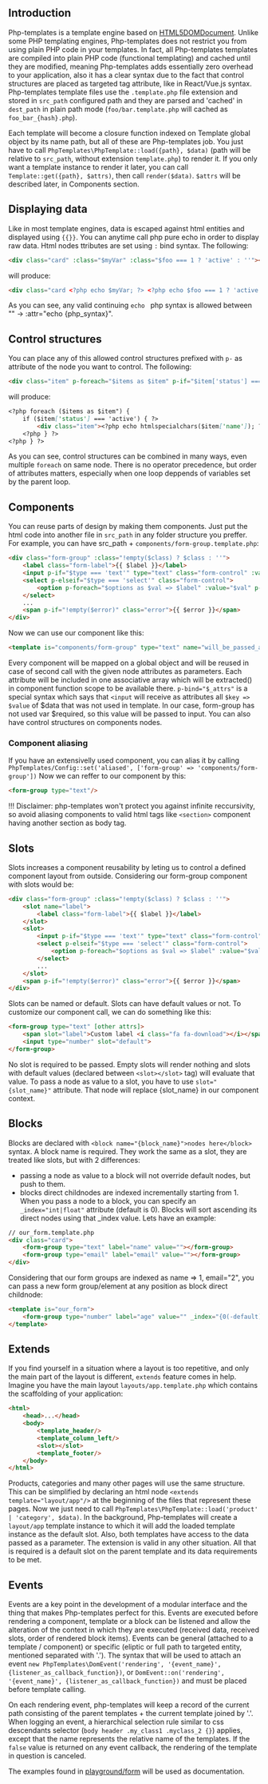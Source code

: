 ## Introduction
Php-templates is a template engine based on [HTML5DOMDocument](https://github.com/ivopetkov/html5-dom-document-php). Unlike some PHP templating engines, Php-templates does not restrict you from using plain PHP code in your templates. In fact, all Php-templates templates are compiled into plain PHP code (functional templating) and cached until they are modified, meaning Php-templates adds essentially zero overhead to your application, also it has a clear syntax due to the fact that control structures are placed as targeted tag attribute, like in React/Vue.js syntax. Php-templates template files use the `.template.php` file extension and stored in `src_path` configured path and they are parsed and 'cached' in `dest_path` in plain path mode (`foo/bar.template.php` will cached as `foo_bar_{hash}.php`). 

Each template will become a closure function indexed on Template global object by its name path, but all of these are Php-templates job. You just have to call `PhpTemplates\PhpTemplate::load({path}, $data)` (path will be relative to `src_path`, without extension `template.php`) to render it. If you only want a template instance to render it later, you can call `Template::get({path}, $attrs)`, then call `render($data)`. `$attrs` will be described later, in Components section.

## Displaying data
Like in most template engines, data is escaped against html entities and displayed using `{{}}`. You can anytime call php pure echo in order to display raw data.
Html nodes ttributes are set using `:` bind syntax.
The following:
```markdown 
<div class="card" :class="$myVar" :class="$foo === 1 ? 'active' : ''"></div>
```
will produce:
```markdown 
<div class="card <?php echo $myVar; ?> <?php echo $foo === 1 ? 'active' : ''; ?>"></div>
```

As you can see, any valid continuing `echo ` php syntax is allowed between "" -> :attr="echo {php_syntax}".

## Control structures
You can place any of this allowed control structures prefixed with `p-` as attribute of the node you want to control.
The following:
```markdown
<div class="item" p-foreach="$items as $item" p-if="$item['status'] === 'active'">{{ $item['name'] }}</div>
```
will produce:
```markdown
<?php foreach ($items as $item") {
    if ($item['status'] === 'active') { ?>
        <div class="item"><?php echo htmlspecialchars($item['name']); ?></div>
    <?php } ?>
<?php } ?>
```

As you can see, control structures can be combined in many ways, even multiple `foreach` on same node. There is no operator precedence, but order of attributes matters, especially when one loop deppends of variables set by the parent loop.

## Components
You can reuse parts of design by making them components. Just put the html code into another file in `src_path` in any folder structure you preffer. For example, you can have src_path + `components/form-group.template.php`:
```markdown
<div class="form-group" :class="!empty($class) ? $class : ''">
    <label class="form-label">{{ $label }}</label>
    <input p-if="$type === 'text'" type="text" class="form-control" :value="$value" :placeholder="$placeholder ?? $label" p-bind="$_attrs">
    <select p-elseif="$type === 'select'" class="form-control">
        <option p-foreach="$options as $val => $label" :value="$val" p-raw="$val == $value ? 'checked' : ''">{{ $label }}</option>
    </select>
    ...
    <span p-if="!empty($error)" class="error">{{ $error }}</span>
</div>
```

Now we can use our component like this:
```markdown
<template is="components/form-group" type="text" name="will_be_passed_as_string" $value="$any_valid_php = ['even_array_declaration']" required="required" />
```
Every component will be mapped on a global object and will be reused in case of second call with the given node attributes as parameters.
Each attribute will be included in one associative array which will be extracted() in component function scope to be available there.
`p-bind="$_attrs"` is a special syntax which says that `<input` will receive as attributes all `$key => $value` of $data that was not used in template. In our case, form-group has not used var $required, so this value will be passed to input.
You can also have control structures on components nodes.

### Component aliasing
If you have an extensivelly used component, you can alias it by calling `PhpTemplates/Config::set('aliased', ['form-group' => 'components/form-group'])`
Now we can reffer to our component by this:
```markdown
<form-group type="text"/>
```
!!! Disclaimer: php-templates won't protect you against infinite reccursivity, so avoid aliasing components to valid html tags like `<section>` component having another section as body tag.

## Slots
Slots increases a component reusability by leting us to control a defined component layout from outside.
Considering our form-group component with slots would be:
```markdown
<div class="form-group" :class="!empty($class) ? $class : ''">
    <slot name="label">
        <label class="form-label">{{ $label }}</label>
    </slot>
    <slot>
        <input p-if="$type === 'text'" type="text" class="form-control" :value="$value" :placeholder="$placeholder ?? $label" p-bind="$_attrs">
        <select p-elseif="$type === 'select'" class="form-control">
            <option p-foreach="$options as $val => $label" :value="$val" p-raw="$val == $value ? 'checked' : ''">{{ $label }}</option>
        </select>
        ...
    </slot>
    <span p-if="!empty($error)" class="error">{{ $error }}</span>
</div>
```
Slots can be named or default. Slots can have default values or not. To customize our component call, we can do something like this:
```markdown
<form-group type="text" [other attrs]>
    <span slot="label">Custom label <i class="fa fa-download"></i></span>
    <input type="number" slot="default">
</form-group>
```
No slot is required to be passed. Empty slots will render nothing and slots with default values (declared between `<slot></slot>` tag) will evaluate that value. To pass a node as value to a slot, you have to use `slot="{slot_name}"` attribute. That node will replace {slot_name} in our component context.

## Blocks
Blocks are declared with `<block name="{block_name}">nodes here</block>` syntax. A block name is required. They work the same as a slot, they are treated like slots, but with 2 differences:
- passing a node as value to a block will not override default nodes, but push to them.
- blocks direct childnodes are indexed incrementally starting from 1. When you pass a node to a block, you can specify an `_index="int|float"` attribute (default is 0). Blocks will sort ascending its direct nodes using that _index value.
Lets have an example:
```markdown
// our_form.template.php
<div class="card">
    <form-group type="text" label="name" value=""></form-group>
    <form-group type="email" label="email" value=""></form-group>
</div>
```
Considering that our form groups are indexed as name => 1, email="2", you can pass a new form group/element at any position as block direct childnode:
```markdown
<template is="our_form">
    <form-group type="number" label="age" value="" _index="{0(-default),1.5(-middle),3(-last)}"></form-group>
</template>
```

## Extends
If you find yourself in a situation where a layout is too repetitive, and only the main part of the layout is different, `extends` feature comes in help. Imagine you have the main layout `layouts/app.template.php` which contains the scaffolding of your application:
```markdown
<html>
    <head>...</head>
    <body>
        <template_header/>
        <template_column_left/>
        <slot></slot>
        <template_footer/>
    </body>
</html>
```
Products, categories and many other pages will use the same structure. This can be simplified by declaring an html node `<extends template="layout/app"/>` at the beginning of the files that represent these pages. Now we just need to call `PhpTemplates\PhpTemplate::load('product' | 'category', $data)`.  In the background, Php-templates will create a `layout/app` template instance to which it will add the loaded template instance as the default slot. Also, both templates have access to the data passed as a parameter.
The extension is valid in any other situation.  All that is required is a default slot on the parent template and its data requirements to be met.

## Events
Events are a key point in the development of a modular interface and the thing that makes Php-templates perfect for this. Events are executed before rendering a component, template or a block can be listened and allow the alteration of the context in which they are executed (received data, received slots, order of rendered block items). Events can be general (attached to a template / component) or specific (eliptic or full path to targeted entity, mentioned separated with '.'). The syntax that will be used to attach an event `new PhpTemplates\DomEvent('rendering', '{event_name}', {listener_as_callback_function})`, or `DomEvent::on('rendering', '{event_name}', {listener_as_callback_function})` and must be placed before template calling.

On each rendering event, php-templates will keep a record of the current path consisting of the parent templates + the current template joined by '.'.
When logging an event, a hierarchical selection rule similar to css descendants selector (`body header .my_class1 .myclass_2 {}`) applies, except that the name represents the relative name of the templates. If the `false` value is returned on any event callback, the rendering of the template in question is canceled.

The examples found in [playground/form](https://github.com/florin-botea/php-templates/blob/dev/playground/form.php) will be used as documentation.